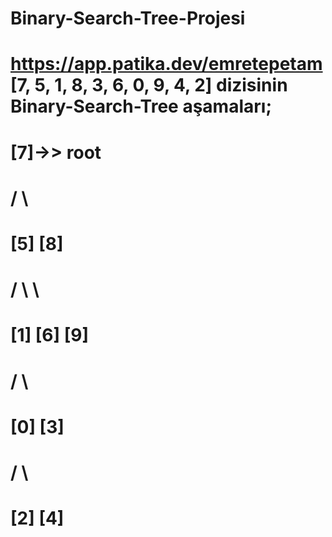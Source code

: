 # Binary-Search-Tree-Projesi
# https://app.patika.dev/emretepetam [7, 5, 1, 8, 3, 6, 0, 9, 4, 2] dizisinin Binary-Search-Tree aşamaları;
# 
#                               [7]->> root
#                              /   \
#                            [5]    [8]
#                           /   \      \
#                         [1]    [6]    [9]
#                        /   \
#                      [0]    [3]
#                            /   \
#                          [2]    [4]